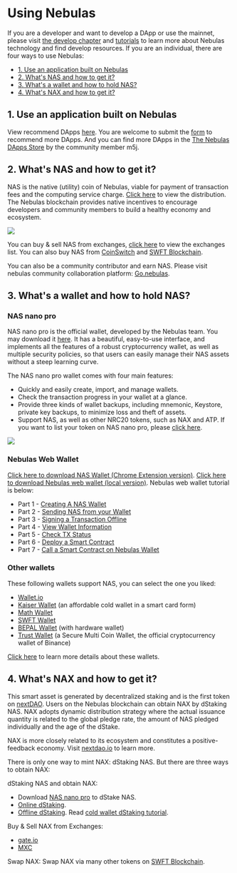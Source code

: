 # Using Nebulas

If you are a developer and want to develop a DApp or use the mainnet, please visit [the develop chapter](go-nebulas/README) and [tutorials](go-nebulas/tutorials/README) to learn more about Nebulas technology and find develop resources. If you are an individual, there are four ways to use Nebulas:

* [1. Use an application built on Nebulas](#use-an-application-built-on-nebulas)
* [2. What's NAS and how to get it?](#whats-nas-and-how-to-get-it)
* [3. What's a wallet and how to hold NAS?](#what-s-a-wallet-and-how-to-hold-nas)
* [4. What's NAX and how to get it?](#whats-nax-and-how-to-get-it)


## 1. Use an application built on Nebulas

View recommend DApps [here](https://nebulas.io/dapps.html). You are welcome to submit the [form](https://www.wenjuan.com/s/iEb2UnS/) to recommend more DApps. And you can find more DApps in the [The Nebulas DApps Store](https://www.nebulasdapps.com/) by the community member m5j.

## 2. What's NAS and how to get it?

NAS is the native (utility) coin of Nebulas, viable for payment of transaction fees and the computing service charge. [Click here](https://nebulas.io/transparency.html) to view the distribution. The Nebulas blockchain provides native incentives to encourage developers and community members to build a healthy economy and ecosystem.

![](https://nebulas.io/assets/images/community/token-flow.gif)

You can buy & sell NAS from exchanges, [click here](https://nebulas.io/nas.html) to view the exchanges list. You can also buy NAS from [CoinSwitch](https://exchange.nebulas.io) and [SWFT Blockchain](https://www.swft.pro/#/home).

You can also be a community contributor and earn NAS. Please visit nebulas community collaboration platform: [Go.nebulas](https://go.nebulas.io).

## 3. What's a wallet and how to hold NAS?

### NAS nano pro
NAS nano pro is the official wallet, developed by the Nebulas team. You may download it [here](https://nano.nebulas.io/index_en.html). It has a beautiful, easy-to-use interface, and implements all the features of a robust cryptocurrency wallet, as well as multiple security policies, so that users can easily manage their NAS assets without a steep learning curve.

The NAS nano pro wallet comes with four main features:

* Quickly and easily create, import, and manage wallets.
* Check the transaction progress in your wallet at a glance.
* Provide three kinds of wallet backups, including mnemonic, Keystore, private key backups, to minimize loss and theft of assets.
* Support NAS, as well as other NRC20 tokens, such as NAX and ATP. If you want to list your token on NAS nano pro, please [click here](http://va.mikecrm.com/OXmbhsJ).

![](/resources/nano_app_capture_en.png)

### Nebulas Web Wallet

[Click here to download NAS Wallet (Chrome Extension version)](https://chrome.google.com/webstore/detail/nasextwallet/gehjkhmhclgnkkhpfamakecfgakkfkco). [Click here to download Nebulas web wallet (local version)](https://github.com/nebulasio/web-wallet). Nebulas web wallet tutorial is below:

- Part 1 - [Creating A NAS Wallet](https://medium.com/nebulasio/creating-a-nas-wallet-9d01b5fa2df6)
- Part 2 - [Sending NAS from your Wallet](https://medium.com/nebulasio/sending-nas-from-your-wallet-be1b958c4e5d)
- Part 3 - [Signing a Transaction Offline](https://medium.com/nebulasio/signing-a-transaction-offline-ae8278f45201)
- Part 4 - [View Wallet Information](https://medium.com/nebulasio/view-wallet-information-fcea3ea35d94)
- Part 5 - [Check TX Status](https://medium.com/nebulasio/check-tx-status-8dc7dd9b79de)
- Part 6 - [Deploy a Smart Contract](https://medium.com/nebulasio/deploy-a-smart-contract-1e781e13c22e)
- Part 7 - [Call a Smart Contract on Nebulas Wallet](https://medium.com/nebulasio/call-a-smart-contract-on-nebulas-3522038aec18)

### Other wallets

These following wallets support NAS, you can select the one you liked:

* [Wallet.io](https://wallet.io/)
* [Kaiser Wallet](http://www.kisc.io/) (an affordable cold wallet in a smart card form)
* [Math Wallet](http://www.mathwallet.org/en/)
* [SWFT Wallet](https://www.swft.pro/#/home)
* [BEPAL Wallet](https://bepal.pro/) (with hardware wallet)
* [Trust Wallet](https://trustwallet.com/) (a Secure Multi Coin Wallet, the official cryptocurrency wallet of Binance)

[Click here](https://nebulas.io/wallets.html) to learn more details about these wallets.

## 4. What's NAX and how to get it?

This smart asset is generated by decentralized staking and is the first token on [nextDAO](https://nextdao.io). Users on the Nebulas blockchain can obtain NAX by dStaking NAS. NAX adopts dynamic distribution strategy where the actual issuance quantity is related to the global pledge rate, the amount of NAS pledged individually and the age of the dStake.

NAX is more closely related to its ecosystem and constitutes a positive-feedback economy. Visit [nextdao.io](https://nextdao.io) to learn more.

There is only one way to mint NAX: dStaking NAS. But there are three ways to obtain NAX:


dStaking NAS and obtain NAX:

* Download [NAS nano pro](https://nano.nebulas.io) to dStake NAS.
* [Online dStaking](https://dstaking.nebulas.io).
* [Offline dStaking](https://dstaking.nebulas.io/#/offline/). Read [cold wallet dStaking tutorial](https://community.nebulas.io/d/744-dstakingtutorial-of-cold-wallet). 

Buy & Sell NAX from Exchanges:

* [gate.io](https://gate.io)
* [MXC](https://www.mxc.com/)

Swap NAX: Swap NAX via many other tokens on [SWFT Blockchain](https://www.swft.pro/#/home).

